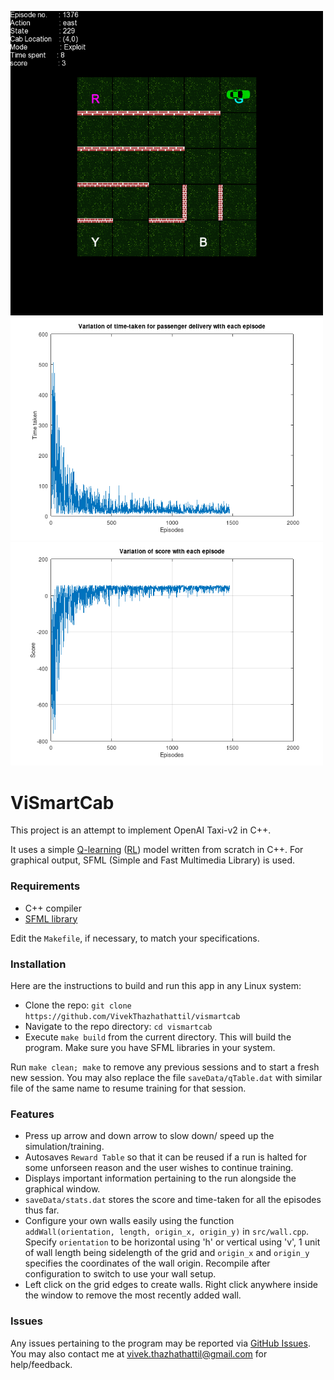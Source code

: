 <p align = "left">
  <a href="https://github.com/VivekThazhathattil/vismartcab">
    <img width="500" src = "res/sample_new.png">
    <img width="500" src = "res/time.png">
    <img width="500" src = "res/score.png">
  </a>
</p>


# ViSmartCab

This project is an attempt to implement OpenAI Taxi-v2 in C++. 

It uses a simple [Q-learning](https://en.wikipedia.org/wiki/Q-learning) ([RL](https://en.wikipedia.org/wiki/Reinforcement_learning)) model written from scratch in C++. For graphical output, SFML (Simple and Fast Multimedia Library) is used.

### Requirements

* C++ compiler
* [SFML library](https://www.sfml-dev.org/)

Edit the `Makefile`, if necessary, to match your specifications.

### Installation

Here are the instructions to build and run this app in any Linux system:
* Clone the repo: `git clone https://github.com/VivekThazhathattil/vismartcab`
* Navigate to the repo directory: `cd vismartcab`	
* Execute `make build` from the current directory. This will build the program.  Make sure you have SFML libraries in your system.

Run `make clean; make` to remove any previous sessions and to start a fresh new session.
You may also replace the file `saveData/qTable.dat` with similar file of the same name to resume training for that session.

### Features

* Press up arrow and down arrow to slow down/ speed up the simulation/training.
* Autosaves `Reward Table` so that it can be reused if a run is halted for some unforseen reason and the user wishes to continue training.
* Displays important information pertaining to the run alongside the graphical window.
* `saveData/stats.dat` stores the score and time-taken for all the episodes thus far.
* Configure your own walls easily using the function `addWall(orientation, length, origin_x, origin_y)` in `src/wall.cpp`. Specify `orientation` to be horizontal using 'h' or vertical using 'v', 1 unit of wall length being sidelength of the grid and `origin_x` and `origin_y` specifies the coordinates of the wall origin. Recompile after configuration to switch to use your wall setup.
* Left click on the grid edges to create walls. Right click anywhere inside the window to remove the most recently added wall.

### Issues

Any issues pertaining to the program may be reported via [GitHub Issues](https://github.com/VivekThazhathattil/ViSmartCab/issues). You may also contact me at vivek.thazhathattil@gmail.com for help/feedback.
